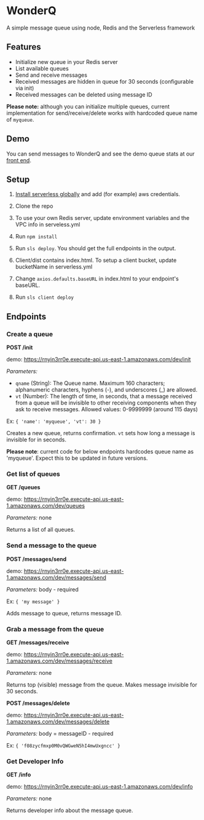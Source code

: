 # WonderQ

A simple message queue using node, Redis and the Serverless framework

## Features

* Initialize new queue in your Redis server
* List available queues
* Send and receive messages
* Received messages are hidden in queue for 30 seconds (configurable via init)
* Received messages can be deleted using message ID

**Please note:** although you can initialize multiple queues, current implementation for send/receive/delete works with hardcoded queue name of `myqueue`.

## Demo

You can send messages to WonderQ and see the demo queue stats at our [front end](http://quick-start-dev-serverlessdeploymentbucket-ntikgcvze067.s3-website-us-east-1.amazonaws.com/index.html).

## Setup

1. [Install serverless globally](https://serverless.com/framework/docs/providers/aws/guide/installation/) and add (for example) aws credentials.

2. Clone the repo

3. To use your own Redis server, update environment variables and the VPC info in serveless.yml

4. Run `npm install`

5. Run `sls deploy`. You should get the full endpoints in the output.

6. Client/dist contains index.html. To setup a client bucket, update bucketName in serverless.yml

7. Change `axios.defaults.baseURL` in index.html to your endpoint's baseURL.

8. Run `sls client deploy`

## Endpoints

### Create a queue

**POST /init**

demo: https://rnyin3rr0e.execute-api.us-east-1.amazonaws.com/dev/init

_Parameters:_

* `qname` (String): The Queue name. Maximum 160 characters; alphanumeric characters, hyphens (-), and underscores (\_) are allowed.
* `vt` (Number): The length of time, in seconds, that a message received from a queue will be invisible to other receiving components when they ask to receive messages. Allowed values: 0-9999999 (around 115 days)

Ex:
`{ 'name': 'myqueue', 'vt': 30 }`

Creates a new queue, returns confirmation. `vt` sets how long a message is invisible for in seconds.

**Please note**: current code for below endpoints hardcodes queue name as 'myqueue'. Expect this to be updated in future versions.

### Get list of queues

**GET /queues**

demo: https://rnyin3rr0e.execute-api.us-east-1.amazonaws.com/dev/queues

_Parameters:_ none

Returns a list of all queues.

### Send a message to the queue

**POST /messages/send**

demo: https://rnyin3rr0e.execute-api.us-east-1.amazonaws.com/dev/messages/send

_Parameters:_ body - required

Ex:
`{ 'my message' }`

Adds message to queue, returns message ID.

### Grab a message from the queue

**GET /messages/receive**

demo: https://rnyin3rr0e.execute-api.us-east-1.amazonaws.com/dev/messages/receive

_Parameters:_ none

Returns top (visible) message from the queue. Makes message invisible for 30 seconds.

**POST /messages/delete**

demo: https://rnyin3rr0e.execute-api.us-east-1.amazonaws.com/dev/messages/delete

_Parameters:_ body = messageID - required

Ex:
`{ 'f08zycfmxp0M0vQWGweN5hI4mwUxgncc' }`

### Get Developer Info

**GET /info**

demo: https://rnyin3rr0e.execute-api.us-east-1.amazonaws.com/dev/info

_Parameters:_ none

Returns developer info about the message queue.
